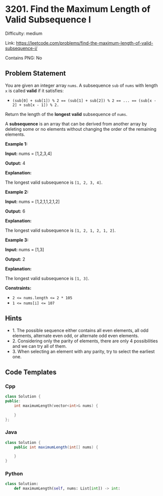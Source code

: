 # 3201. Find the Maximum Length of Valid Subsequence I

Difficulty: medium

Link: https://leetcode.com/problems/find-the-maximum-length-of-valid-subsequence-i/

Contains PNG: No

## Problem Statement

You are given an integer array `nums`.
A subsequence `sub` of `nums` with length `x` is called **valid** if it satisfies:

* `(sub[0] + sub[1]) % 2 == (sub[1] + sub[2]) % 2 == ... == (sub[x - 2] + sub[x - 1]) % 2.`

Return the length of the **longest** **valid** subsequence of `nums`.

A **subsequence** is an array that can be derived from another array by deleting some or no elements without changing the order of the remaining elements.

**Example 1:**

**Input:** nums \= \[1,2,3,4]

**Output:** 4

**Explanation:**

The longest valid subsequence is `[1, 2, 3, 4]`.

**Example 2:**

**Input:** nums \= \[1,2,1,1,2,1,2]

**Output:** 6

**Explanation:**

The longest valid subsequence is `[1, 2, 1, 2, 1, 2]`.

**Example 3:**

**Input:** nums \= \[1,3]

**Output:** 2

**Explanation:**

The longest valid subsequence is `[1, 3]`.

**Constraints:**

* `2 <= nums.length <= 2 * 105`
* `1 <= nums[i] <= 107`

## Hints

- 1\. The possible sequence either contains all even elements, all odd elements, alternate even odd, or alternate odd even elements.
- 2\. Considering only the parity of elements, there are only 4 possibilities and we can try all of them.
- 3\. When selecting an element with any parity, try to select the earliest one.

## Code Templates

### Cpp
```cpp
class Solution {
public:
    int maximumLength(vector<int>& nums) {
        
    }
};
```

### Java
```java
class Solution {
    public int maximumLength(int[] nums) {
        
    }
}
```

### Python
```python
class Solution:
    def maximumLength(self, nums: List[int]) -> int:
        
```

